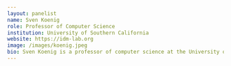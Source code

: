 ```yaml
---
layout: panelist
name: Sven Koenig
role: Professor of Computer Science
institution: University of Southern California
website: https://idm-lab.org
image: /images/koenig.jpeg
bio: Sven Koenig is a professor of computer science at the University of Southern California and was also a program director at the National Science Foundation (NSF). Most of his research centers around techniques for decision making (planning and learning) that enable single situated agents (such as robots or decision-support systems) and teams of agents to act intelligently in their environments and exhibit goal-directed behavior in real-time, even if they have only incomplete knowledge of their environment, imperfect abilities to manipulate it, limited or noisy perception or insufficient reasoning speed. Sven is proud of his students, who have won many awards.
---
```

